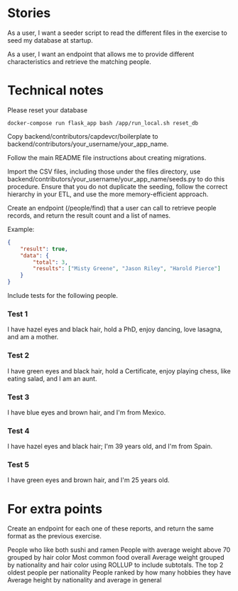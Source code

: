 # Stories

As a user, I want a seeder script to read the different files in the exercise to seed my database at startup.

As a user, I want an endpoint that allows me to provide different characteristics and retrieve the matching people.

# Technical notes

Please reset your database 

```shell
docker-compose run flask_app bash /app/run_local.sh reset_db
```

Copy backend/contributors/capdevcr/boilerplate to backend/contributors/your_username/your_app_name.

Follow the main README file instructions about creating migrations.

Import the CSV files, including those under the files directory, use backend/contributors/your_username/your_app_name/seeds.py to do this procedure. Ensure that you do not duplicate the seeding, follow the correct hierarchy in your ETL, and use the more memory-efficient approach. 

Create an endpoint (/people/find) that a user can call to retrieve people records, and return the result count and a list of names.

Example:

```json
{
    "result": true, 
    "data": {
        "total": 3,
        "results": ["Misty Greene", "Jason Riley", "Harold Pierce"]
    }
}
```

Include tests for the following people.

### Test 1
I have hazel eyes and black hair, hold a PhD, enjoy dancing, love lasagna, and am a mother.

### Test 2
I have green eyes and black hair, hold a Certificate, enjoy playing chess, like eating salad, and I am an aunt.

### Test 3
I have blue eyes and brown hair, and I'm from Mexico.

### Test 4
I have hazel eyes and black hair; I'm 39 years old, and I'm from Spain.

### Test 5
I have green eyes and brown hair, and I'm 25 years old.

# For extra points

Create an endpoint for each one of these reports, and return the same format as the previous exercise.

People who like both sushi and ramen
People with average weight above 70 grouped by hair color
Most common food overall
Average weight grouped by nationality and hair color using ROLLUP to include subtotals.
The top 2 oldest people per nationality
People ranked by how many hobbies they have
Average height by nationality and average in general
